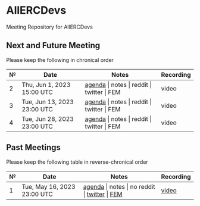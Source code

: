 # AllERCDevs
Meeting Repository for AllERCDevs

## Next and Future Meeting

Please keep the following in chronical order


 №  | Date                             | Notes          | Recording            |
--- | -------------------------------- | -------------- | -------------------- |
2| Thu, Jun 1, 2023 15:00 UTC      | [agenda](https://github.com/ercref/AllERCDevs/issues/2) \| notes \| reddit \| twitter \| FEM          | video 
3| Tue, Jun 13, 2023 23:00 UTC      | [agenda](https://github.com/ercref/AllERCDevs/issues/4) \| notes \| reddit \| twitter \| FEM          | video 
4| Tue, Jun 28, 2023 23:00 UTC      | [agenda](https://github.com/ercref/AllERCDevs/issues/5) \| notes \| reddit \| twitter \| FEM          | video 


## Past Meetings

Please keep the following table in reverse-chronical order

 №  | Date                             | Notes          | Recording            |
--- | -------------------------------- | -------------- | -------------------- |
1| Tue, May 16, 2023 23:00 UTC      | [agenda](https://github.com/ercref/AllERCDevs/issues/1) \| notes \| no reddit \| [twitter](https://twitter.com/ERCRef/status/1655421733690826752) \| [FEM](https://ethereum-magicians.org/t/thread-for-1st-session-of-allercdevs-meetup-2023-05-16-utc2300/14242)          | [video](https://youtu.be/GNVSOgZ7g_Y) 

